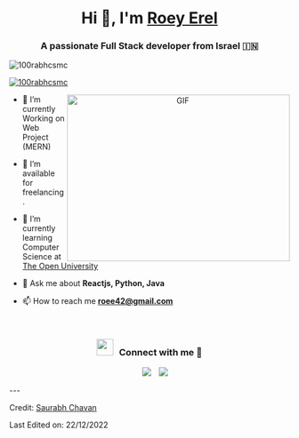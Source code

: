 <h1 align="center">Hi 👋, I'm <a href="https://100rabhcsmc.github.io/Me.io/" target="blank">
Roey Erel</a></h1>
<h3 align="center">A passionate Full Stack developer from Israel &#127470;&#127475</h3>

<p align="left"> <img src="https://komarev.com/ghpvc/?username=100rabhcsmc&label=Profile%20views&color=0e75b6&style=flat" alt="100rabhcsmc" /> </p>

<p align="left"> <a href="https://twitter.com/100rabhcsmc" target="blank"><img src="https://img.shields.io/twitter/follow/100rabhcsmc?logo=twitter&style=for-the-badge" alt="100rabhcsmc" /></a> </p>

<a target="_blank" align="center">
  <img align="right" top="500" height="300" width="400" alt="GIF" src="https://media.giphy.com/media/SWoSkN6DxTszqIKEqv/giphy.gif">
</a>

- 🌱 I’m currently Working on Web Project (MERN)

- 🤝 I’m available for freelancing.

- 🌱 I’m currently learning Computer Science at <a href="https://www.openu.ac.il/en/pages/default.aspx" target="blank">The Open University</a>

- 💬 Ask me about **Reactjs, Python, Java**

- 📫 How to reach me **roee42@gmail.com**
<br/>
<h3 align="center" > <img src="https://media.giphy.com/media/iY8CRBdQXODJSCERIr/giphy.gif" width="30" height="30" style="margin-right: 10px;">Connect with me 🤝 </h3>

<p align="center">

 <div align="center"  class="icons-social" style="margin-left: 10px;">
        <a style="margin-left: 10px;"  target="_blank" href="https://www.linkedin.com/in/roeyerel/">
			<img src="https://img.icons8.com/doodle/40/000000/linkedin--v2.png"></a>
        <a style="margin-left: 10px;" target="_blank" href="https://github.com/RoeyErel">
		  <img src="https://img.icons8.com/doodle/40/000000/github--v1.png"></a>
      </div>

</p>
---

Credit: [Saurabh Chavan](https://github.com/100rabhcsmc)

Last Edited on: 22/12/2022
